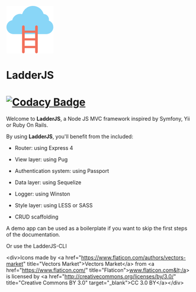 <p align="center">

![](/assets/cloud.png)

# LadderJS 

# [![Codacy Badge](https://api.codacy.com/project/badge/Grade/ed3aa4d4c05243e0977af37fca4a8584)](https://www.codacy.com/app/havenS/ladderjs?utm_source=github.com&amp;utm_medium=referral&amp;utm_content=havenS/ladderjs&amp;utm_campaign=Badge_Grade)
</p>

Welcome to **LadderJS**, a Node JS MVC framework inspired by Symfony, Yii or Ruby On Rails.

By using **LadderJS**, you'll benefit from the included:

* Router: using Express 4

* View layer: using Pug

* Authentication system: using Passport

* Data layer: using Sequelize

* Logger: using Winston

* Style layer: using LESS or SASS

* CRUD scaffolding

A demo app can be used as a boilerplate if you want to skip the first steps of the documentation.

Or use the LadderJS-CLI







&lt;div&gt;Icons made by &lt;a href="https://www.flaticon.com/authors/vectors-market" title="Vectors Market"&gt;Vectors Market&lt;/a&gt; from &lt;a href="https://www.flaticon.com/" title="Flaticon"&gt;www.flaticon.com&lt;/a&gt; is licensed by &lt;a href="http://creativecommons.org/licenses/by/3.0/" title="Creative Commons BY 3.0" target="\_blank"&gt;CC 3.0 BY&lt;/a&gt;&lt;/div&gt;

